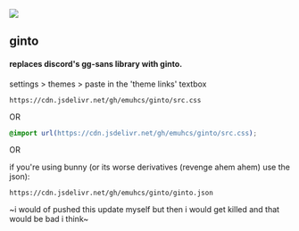 ![](/src/img/Discrod-Logo-Blurple.svg)
## ginto

#### replaces discord's gg-sans library with ginto.


settings > themes > paste in the 'theme links' textbox

`https://cdn.jsdelivr.net/gh/emuhcs/ginto/src.css`

OR

```css
@import url(https://cdn.jsdelivr.net/gh/emuhcs/ginto/src.css);
```

OR

if you're using bunny (or its worse derivatives (revenge ahem ahem) use the json):

`https://cdn.jsdelivr.net/gh/emuhcs/ginto/ginto.json`


~i would of pushed this update myself but then i would get killed and that would be bad i think~
